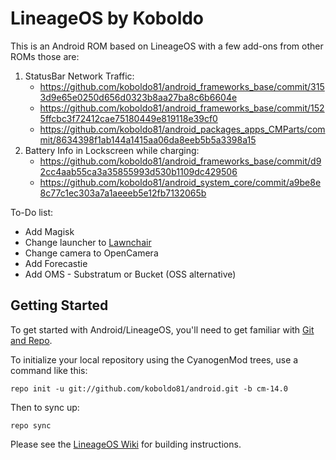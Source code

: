 LineageOS by Koboldo
====================

This is an Android ROM based on LineageOS with a few add-ons from other ROMs those are:
1. StatusBar Network Traffic:
    * https://github.com/koboldo81/android_frameworks_base/commit/3153d9e65e0250d656d0323b8aa27ba8c6b6604e
    * https://github.com/koboldo81/android_frameworks_base/commit/1525ffcbc3f72412cae75180449e819118e39cf0
    * https://github.com/koboldo81/android_packages_apps_CMParts/commit/8634398f1ab144a1415aa06da8eeb5b5a3398a15
2. Battery Info in Lockscreen while charging:
    * https://github.com/koboldo81/android_frameworks_base/commit/d92cc4aab55ca3a35855993d530b1109dc429506
    * https://github.com/koboldo81/android_system_core/commit/a9be8e8c77c1ec303a7a1aeeeb5e12fb7132065b

To-Do list:
* Add Magisk
* Change launcher to [Lawnchair](http://www.lawnchair.info)
* Change camera to OpenCamera
* Add Forecastie
* Add OMS - Substratum or Bucket (OSS alternative)



Getting Started
---------------

To get started with Android/LineageOS, you'll need to get
familiar with [Git and Repo](http://source.android.com/source/using-repo.html).

To initialize your local repository using the CyanogenMod trees, use a command like this:

    repo init -u git://github.com/koboldo81/android.git -b cm-14.0

Then to sync up:

    repo sync

Please see the [LineageOS Wiki](https://wiki.lineageos.org/) for building instructions.
